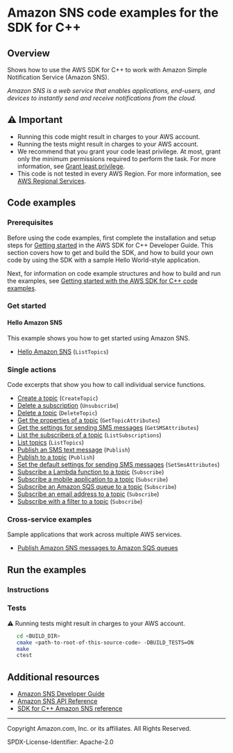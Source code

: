 <!--Generated by WRITEME on 2023-05-15 12:45:10.155329 (UTC)-->
# Amazon SNS code examples for the SDK for C++

## Overview

Shows how to use the AWS SDK for C++ to work with Amazon Simple Notification Service (Amazon SNS).

<!--custom.overview.start-->
<!--custom.overview.end-->

*Amazon SNS is a web service that enables applications, end-users, and devices to instantly send and receive notifications from the cloud.*

## ⚠ Important

* Running this code might result in charges to your AWS account.
* Running the tests might result in charges to your AWS account.
* We recommend that you grant your code least privilege. At most, grant only the minimum permissions required to perform the task. For more information, see [Grant least privilege](https://docs.aws.amazon.com/IAM/latest/UserGuide/best-practices.html#grant-least-privilege).
* This code is not tested in every AWS Region. For more information, see [AWS Regional Services](https://aws.amazon.com/about-aws/global-infrastructure/regional-product-services).

<!--custom.important.start-->
<!--custom.important.end-->

## Code examples

### Prerequisites



Before using the code examples, first complete the installation and setup steps
for [Getting started](https://docs.aws.amazon.com/sdk-for-cpp/v1/developer-guide/getting-started.html) in the AWS SDK for
C++ Developer Guide.
This section covers how to get and build the SDK, and how to build your own code by using the SDK with a
sample Hello World-style application.

Next, for information on code example structures and how to build and run the examples, see [Getting started with the AWS SDK for C++ code examples](https://docs.aws.amazon.com/sdk-for-cpp/v1/developer-guide/getting-started-code-examples.html).


<!--custom.prerequisites.start-->
<!--custom.prerequisites.end-->


### Get started

#### Hello Amazon SNS

This example shows you how to get started using Amazon SNS.

* [Hello Amazon SNS](hello_sns/CMakeLists.txt#L4) (`ListTopics`)

### Single actions

Code excerpts that show you how to call individual service functions.

* [Create a topic](create_topic.cpp#L23) (`CreateTopic`)
* [Delete a subscription](unsubscribe.cpp#L23) (`Unsubscribe`)
* [Delete a topic](delete_topic.cpp#L23) (`DeleteTopic`)
* [Get the properties of a topic](get_topic_attributes.cpp#L24) (`GetTopicAttributes`)
* [Get the settings for sending SMS messages](get_sms_type.cpp#L23) (`GetSMSAttributes`)
* [List the subscribers of a topic](list_subscriptions.cpp#L23) (`ListSubscriptions`)
* [List topics](list_topics.cpp#L23) (`ListTopics`)
* [Publish an SMS text message](publish_sms.cpp#L23) (`Publish`)
* [Publish to a topic](publish_to_topic.cpp#L23) (`Publish`)
* [Set the default settings for sending SMS messages](set_sms_type.cpp#L23) (`SetSmsAttributes`)
* [Subscribe a Lambda function to a topic](subscribe_lambda.cpp#L23) (`Subscribe`)
* [Subscribe a mobile application to a topic](subscribe_app.cpp#L23) (`Subscribe`)
* [Subscribe an Amazon SQS queue to a topic](../cross-service/topics_and_queues/messaging_with_topics_and_queues.cpp#L809) (`Subscribe`)
* [Subscribe an email address to a topic](subscribe_email.cpp#L18) (`Subscribe`)
* [Subscribe with a filter to a topic](../cross-service/topics_and_queues/messaging_with_topics_and_queues.cpp#L809) (`Subscribe`)

### Cross-service examples

Sample applications that work across multiple AWS services.

* [Publish Amazon SNS messages to Amazon SQS queues](../../example_code/cross-service/topics_and_queues) 

## Run the examples

### Instructions


<!--custom.instructions.start-->
<!--custom.instructions.end-->


### Tests

⚠ Running tests might result in charges to your AWS account.



```sh
   cd <BUILD_DIR>
   cmake <path-to-root-of-this-source-code> -DBUILD_TESTS=ON
   make
   ctest
```


<!--custom.tests.start-->
<!--custom.tests.end-->

## Additional resources

* [Amazon SNS Developer Guide](https://docs.aws.amazon.com/sns/latest/dg/welcome.html)
* [Amazon SNS API Reference](https://docs.aws.amazon.com/sns/latest/api/welcome.html)
* [SDK for C++ Amazon SNS reference](https://sdk.amazonaws.com/cpp/api/LATEST/aws-cpp-sdk-sns/html/annotated.html)

<!--custom.resources.start-->
<!--custom.resources.end-->

---

Copyright Amazon.com, Inc. or its affiliates. All Rights Reserved.

SPDX-License-Identifier: Apache-2.0